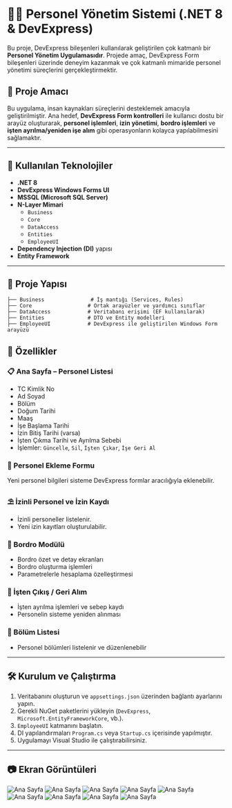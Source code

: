 # 👩‍💼 Personel Yönetim Sistemi (.NET 8 & DevExpress)

Bu proje, DevExpress bileşenleri kullanılarak geliştirilen çok katmanlı bir **Personel Yönetim Uygulamasıdır**. Projede amaç, DevExpress Form bileşenleri üzerinde deneyim kazanmak ve çok katmanlı mimaride personel yönetimi süreçlerini gerçekleştirmektir.

## 🎯 Proje Amacı

Bu uygulama, insan kaynakları süreçlerini desteklemek amacıyla geliştirilmiştir. Ana hedef, **DevExpress Form kontrolleri** ile kullanıcı dostu bir arayüz oluşturarak, **personel işlemleri**, **izin yönetimi**, **bordro işlemleri** ve **işten ayrılma/yeniden işe alım** gibi operasyonların kolayca yapılabilmesini sağlamaktır.

---

## 🔧 Kullanılan Teknolojiler

- **.NET 8**
- **DevExpress Windows Forms UI**
- **MSSQL (Microsoft SQL Server)**
- **N-Layer Mimari**
  - `Business`
  - `Core`
  - `DataAccess`
  - `Entities`
  - `EmployeeUI`
- **Dependency Injection (DI)** yapısı
- **Entity Framework**

---

## 📁 Proje Yapısı

```text
├── Business               # İş mantığı (Services, Rules)
├── Core                  # Ortak arayüzler ve yardımcı sınıflar
├── DataAccess            # Veritabanı erişimi (EF kullanılarak)
├── Entities              # DTO ve Entity modelleri
├── EmployeeUI            # DevExpress ile geliştirilen Windows Form arayüzü
```
## 🧩 Özellikler

### 📋 Ana Sayfa – Personel Listesi
- TC Kimlik No  
- Ad Soyad  
- Bölüm  
- Doğum Tarihi  
- Maaş  
- İşe Başlama Tarihi  
- İzin Bitiş Tarihi (varsa)  
- İşten Çıkma Tarihi ve Ayrılma Sebebi  
- İşlemler: `Güncelle`, `Sil`, `İşten Çıkar`, `İşe Geri Al`

### 👤 Personel Ekleme Formu  
Yeni personel bilgileri sisteme DevExpress formlar aracılığıyla eklenebilir.

### ⛱️ İzinli Personel ve İzin Kaydı  
- İzinli personeller listelenir.  
- Yeni izin kayıtları oluşturulabilir.

### 🧾 Bordro Modülü  
- Bordro özet ve detay ekranları  
- Bordro oluşturma işlemleri  
- Parametrelerle hesaplama özelleştirmesi

### 🔁 İşten Çıkış / Geri Alım  
- İşten ayrılma işlemleri ve sebep kaydı  
- Personelin sisteme yeniden alınması

### 🏢 Bölüm Listesi  
- Personel bölümleri listelenir ve düzenlenebilir

---

## 🛠️ Kurulum ve Çalıştırma

1. Veritabanını oluşturun ve `appsettings.json` üzerinden bağlantı ayarlarını yapın.  
2. Gerekli NuGet paketlerini yükleyin (`DevExpress`, `Microsoft.EntityFrameworkCore`, vb.).  
3. `EmployeeUI` katmanını başlatın.  
4. DI yapılandırmaları `Program.cs` veya `Startup.cs` içerisinde yapılmıştır.  
5. Uygulamayı Visual Studio ile çalıştırabilirsiniz.

---

## 📷 Ekran Görüntüleri


![Ana Sayfa](https://github.com/Melike10/EmployeeManagementSystem/blob/af2d6ff96063a62ea235e3762b76b83a519e92ec/b1.png?raw=true)
![Ana Sayfa](https://github.com/Melike10/EmployeeManagementSystem/blob/af2d6ff96063a62ea235e3762b76b83a519e92ec/b2.png?raw=true)
![Ana Sayfa](https://github.com/Melike10/EmployeeManagementSystem/blob/af2d6ff96063a62ea235e3762b76b83a519e92ec/b3.png?raw=true)
![Ana Sayfa](https://github.com/Melike10/EmployeeManagementSystem/blob/af2d6ff96063a62ea235e3762b76b83a519e92ec/b4.png?raw=true)
![Ana Sayfa](https://github.com/Melike10/EmployeeManagementSystem/blob/af2d6ff96063a62ea235e3762b76b83a519e92ec/b5.png?raw=true)
![Ana Sayfa](https://github.com/Melike10/EmployeeManagementSystem/blob/af2d6ff96063a62ea235e3762b76b83a519e92ec/b6.png?raw=true)
![Ana Sayfa](https://github.com/Melike10/EmployeeManagementSystem/blob/af2d6ff96063a62ea235e3762b76b83a519e92ec/b7.png?raw=true)
![Ana Sayfa](https://github.com/Melike10/EmployeeManagementSystem/blob/af2d6ff96063a62ea235e3762b76b83a519e92ec/b8.png?raw=true)
![Ana Sayfa](https://github.com/Melike10/EmployeeManagementSystem/blob/af2d6ff96063a62ea235e3762b76b83a519e92ec/b9.png?raw=true)

